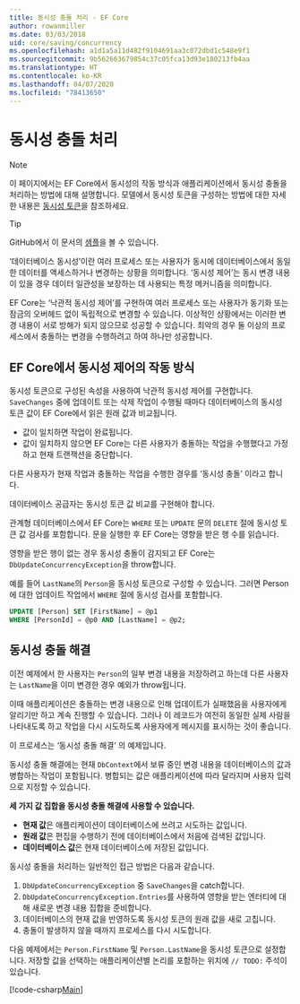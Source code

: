 ```yaml
---
title: 동시성 충돌 처리 - EF Core
author: rowanmiller
ms.date: 03/03/2018
uid: core/saving/concurrency
ms.openlocfilehash: a1d1a5a11d482f9104691aa3c072dbd1c548e9f1
ms.sourcegitcommit: 9b562663679854c37c05fca13d93e180213fb4aa
ms.translationtype: HT
ms.contentlocale: ko-KR
ms.lasthandoff: 04/07/2020
ms.locfileid: "78413650"
---
```

# <a name="handling-concurrency-conflicts"></a>동시성 충돌 처리

> [!NOTE]
> 이 페이지에서는 EF Core에서 동시성의 작동 방식과 애플리케이션에서 동시성 충돌을 처리하는 방법에 대해 설명합니다. 모델에서 동시성 토큰을 구성하는 방법에 대한 자세한 내용은 [동시성 토큰](xref:core/modeling/concurrency)을 참조하세요.

> [!TIP]
> GitHub에서 이 문서의 [샘플](https://github.com/dotnet/EntityFramework.Docs/tree/master/samples/core/Saving/Concurrency/)을 볼 수 있습니다.

‘데이터베이스 동시성’이란 여러 프로세스 또는 사용자가 동시에 데이터베이스에서 동일한 데이터를 액세스하거나 변경하는 상황을 의미합니다.  ‘동시성 제어’는 동시 변경 내용이 있을 경우 데이터 일관성을 보장하는 데 사용되는 특정 메커니즘을 의미합니다. 

EF Core는 ‘낙관적 동시성 제어’를 구현하여 여러 프로세스 또는 사용자가 동기화 또는 잠금의 오버헤드 없이 독립적으로 변경할 수 있습니다.  이상적인 상황에서는 이러한 변경 내용이 서로 방해가 되지 않으므로 성공할 수 있습니다. 최악의 경우 둘 이상의 프로세스에서 충돌하는 변경을 수행하려고 하여 하나만 성공합니다.

## <a name="how-concurrency-control-works-in-ef-core"></a>EF Core에서 동시성 제어의 작동 방식

동시성 토큰으로 구성된 속성을 사용하여 낙관적 동시성 제어를 구현합니다. `SaveChanges` 중에 업데이트 또는 삭제 작업이 수행될 때마다 데이터베이스의 동시성 토큰 값이 EF Core에서 읽은 원래 값과 비교됩니다.

- 값이 일치하면 작업이 완료됩니다.
- 값이 일치하지 않으면 EF Core는 다른 사용자가 충돌하는 작업을 수행했다고 가정하고 현재 트랜잭션을 중단합니다.

다른 사용자가 현재 작업과 충돌하는 작업을 수행한 경우를 ‘동시성 충돌’  이라고 합니다.

데이터베이스 공급자는 동시성 토큰 값 비교를 구현해야 합니다.

관계형 데이터베이스에서 EF Core는 `WHERE` 또는 `UPDATE` 문의 `DELETE` 절에 동시성 토큰 값 검사를 포함합니다. 문을 실행한 후 EF Core는 영향을 받은 행 수를 읽습니다.

영향을 받은 행이 없는 경우 동시성 충돌이 감지되고 EF Core는 `DbUpdateConcurrencyException`을 throw합니다.

예를 들어 `LastName`의 `Person`을 동시성 토큰으로 구성할 수 있습니다. 그러면 Person에 대한 업데이트 작업에서 `WHERE` 절에 동시성 검사를 포함합니다.

``` sql
UPDATE [Person] SET [FirstName] = @p1
WHERE [PersonId] = @p0 AND [LastName] = @p2;
```

## <a name="resolving-concurrency-conflicts"></a>동시성 충돌 해결

이전 예제에서 한 사용자는 `Person`의 일부 변경 내용을 저장하려고 하는데 다른 사용자는 `LastName`을 이미 변경한 경우 예외가 throw됩니다.

이때 애플리케이션은 충돌하는 변경 내용으로 인해 업데이트가 실패했음을 사용자에게 알리기만 하고 계속 진행할 수 있습니다. 그러나 이 레코드가 여전히 동일한 실제 사람을 나타내도록 하고 작업을 다시 시도하도록 사용자에게 메시지를 표시하는 것이 좋습니다.

이 프로세스는 ‘동시성 충돌 해결’  의 예제입니다.

동시성 충돌 해결에는 현재 `DbContext`에서 보류 중인 변경 내용을 데이터베이스의 값과 병합하는 작업이 포함됩니다. 병합되는 값은 애플리케이션에 따라 달라지며 사용자 입력으로 지정할 수 있습니다.

**세 가지 값 집합을 동시성 충돌 해결에 사용할 수 있습니다.**

- **현재 값**은 애플리케이션이 데이터베이스에 쓰려고 시도하는 값입니다.
- **원래 값**은 편집을 수행하기 전에 데이터베이스에서 처음에 검색된 값입니다.
- **데이터베이스 값**은 현재 데이터베이스에 저장된 값입니다.

동시성 충돌을 처리하는 일반적인 접근 방법은 다음과 같습니다.

1. `DbUpdateConcurrencyException` 중 `SaveChanges`을 catch합니다.
2. `DbUpdateConcurrencyException.Entries`를 사용하여 영향을 받는 엔터티에 대해 새로운 변경 내용 집합을 준비합니다.
3. 데이터베이스의 현재 값을 반영하도록 동시성 토큰의 원래 값을 새로 고칩니다.
4. 충돌이 발생하지 않을 때까지 프로세스를 다시 시도합니다.

다음 예제에서는 `Person.FirstName` 및 `Person.LastName`을 동시성 토큰으로 설정합니다. 저장할 값을 선택하는 애플리케이션별 논리를 포함하는 위치에 `// TODO:` 주석이 있습니다.

[!code-csharp[Main](../../../samples/core/Saving/Concurrency/Sample.cs?name=ConcurrencyHandlingCode&highlight=34-35)]
